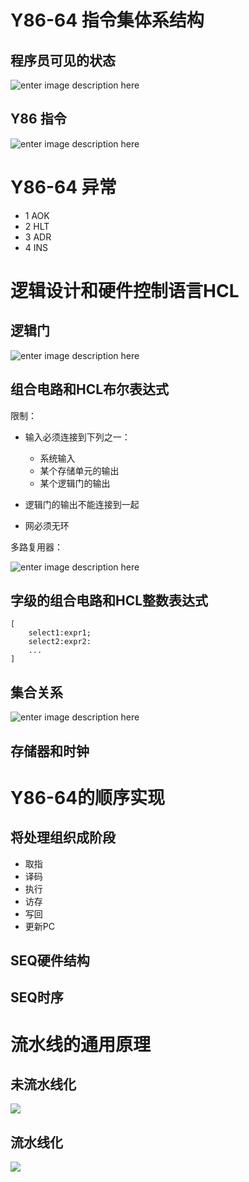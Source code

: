 # Y86-64 指令集体系结构

## 程序员可见的状态

![enter image description here](http://www.pianshen.com/images/435/14753508889ce7dcecccce599df5835b.png)

## Y86 指令

![enter image description here](https://upload-images.jianshu.io/upload_images/5775602-22dde18ec1e21239.png?imageMogr2/auto-orient/strip%7CimageView2/2/w/580/format/webp)

# Y86-64 异常

- 1 AOK
- 2 HLT
- 3 ADR
- 4 INS

# 逻辑设计和硬件控制语言HCL

## 逻辑门

![enter image description here](https://images2017.cnblogs.com/blog/1120165/201710/1120165-20171018192346584-1264073181.png)

## 组合电路和HCL布尔表达式

限制：

- 输入必须连接到下列之一：

  - 系统输入
  - 某个存储单元的输出
  - 某个逻辑门的输出

- 逻辑门的输出不能连接到一起

- 网必须无环

多路复用器：

![enter image description here](https://img-blog.csdn.net/20170316171027878)

## 字级的组合电路和HCL整数表达式

```hcl
[
    select1:expr1;
    select2:expr2:
    ...
]
```

## 集合关系

![enter image description here](https://images0.cnblogs.com/i/558323/201406/242309370174842.png)

## 存储器和时钟

# Y86-64的顺序实现

## 将处理组织成阶段

- 取指
- 译码
- 执行
- 访存
- 写回
- 更新PC

## SEQ硬件结构

## SEQ时序

# 流水线的通用原理

## 未流水线化

![](https://bobcn.github.io/image/2018/03/un_pipeline.png?120)

## 流水线化

![](https://bobcn.github.io/image/2018/03/pipeline.png?120)




